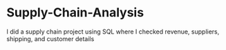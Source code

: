 # Supply-Chain-Analysis
I did a supply chain project using SQL where I checked revenue, suppliers, shipping, and customer details
